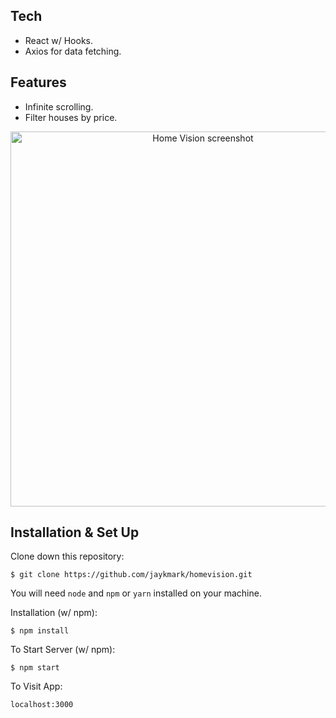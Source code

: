 ## Tech
- React w/ Hooks.
- Axios for data fetching.

## Features
- Infinite scrolling.
- Filter houses by price.

<p align="center">
  <img src="./src/static/home-vision-screenshot" alt="Home Vision screenshot"
	title="Ascent Home Page" align="center" width="600" />
</p>

## Installation & Set Up
Clone down this repository:

`$ git clone https://github.com/jaykmark/homevision.git`

You will need `node` and `npm` or `yarn` installed on your machine.  

Installation (w/ npm):

`$ npm install`  

To Start Server (w/ npm):

`$ npm start`  

To Visit App:

`localhost:3000`
